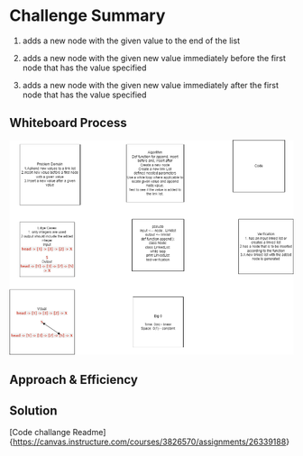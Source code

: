 # Challenge Summary
<!-- Description of the challenge -->
1. adds a new node with the given value to the end of the list

2. adds a new node with the given new value immediately before the first node that has the value specified

3. adds a new node with the given new value immediately after the first node that has the value specified

## Whiteboard Process
<!-- Embedded whiteboard image -->
![whiteboard](whiteboard.png)

## Approach & Efficiency
<!-- What approach did you take? Why? What is the Big O space/time for this approach? -->

## Solution
<!-- Show how to run your code, and examples of it in action -->

[Code challange Readme]{<https://canvas.instructure.com/courses/3826570/assignments/26339188>}
